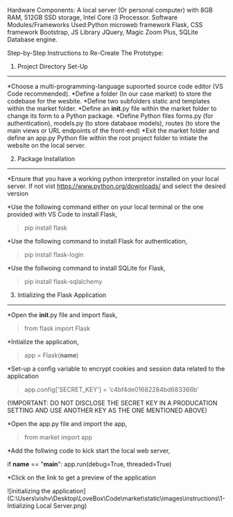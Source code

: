 Hardware Components: A local server (Or personal computer) with 8GB RAM, 512GB SSD storage, Intel Core i3 Processor.
Software Modules/Frameworks Used:Python microweb framework Flask, CSS framework Bootstrap, JS Library JQuery, Magic Zoom Plus, SQLite Database engine.

Step-by-Step Instructions to Re-Create The Prototype:

1. Project Directory Set-Up
---------------------------
*Choose a multi-programming-language supoorted source code editor (VS Code recommended).
*Define a folder (In our case market) to store the codebase for the wesbite.
*Define two subfolders static and templates within the market folder.
*Define an __init__.py file within the market folder to change its form to a Python package.
*Define Python files forms.py (for authentication), models.py (to store database models), routes (to store the main views or URL endpoints of the front-end)
*Exit the market folder and define an app.py Python file within the root project folder to intiate the website on the local server.

2. Package Installation
-----------------------
*Ensure that you have a working python interpretor installed on your local server. If not vist https://www.python.org/downloads/ and select the desired version

*Use the following command either on your local terminal or the one provided with VS Code to install Flask,
>pip install flask

*Use the following command to install Flask for authentication,
>pip install flask-login

*Use the follwoing command to install SQLite for Flask,
>pip install flask-sqlalchemy

3. Intializing the Flask Application
------------------------------------
*Open the __init__.py file and import flask,
>from flask import Flask

*Intialize the application,
>app = Flask(__name__)

*Set-up a config variable to encrypt cookies and session data related to the application
>app.config['SECRET_KEY'] = 'c4bf4de01682284bd683366b' 

(!IMPORTANT: DO NOT DISCLOSE THE SECRET KEY IN A PRODUCATION SETTING AND USE ANOTHER KEY AS THE ONE MENTIONED ABOVE)

*Open the app.py file and import the app,
>from market import app

*Add the follwing code to kick start the local web server,

if __name__ == "__main__":
    app.run(debug=True, threaded=True)

*Click on the link to get a preview of the application

![initializing the application](C:\Users\vishv\Desktop\LoveBox\Code\market\static\images\instructions\1- Intializing Local Server.png)
